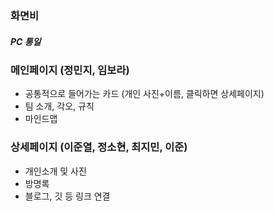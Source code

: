 ### 화면비 
##### PC 통일

### 메인페이지 (정민지, 임보라)
- 공통적으로 들어가는 카드 (개인 사진+이름, 클릭하면 상세페이지)
- 팀 소개, 각오, 규칙
- 마인드맵

### 상세페이지 (이준열, 정소현, 최지민, 이준)
- 개인소개 및 사진
- 방명록
- 블로그, 깃 등 링크 연결
